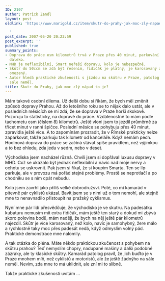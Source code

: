 ```yaml
---
ID: 2107
author: Patrick Zandl
layout: post
oldlink: 'https://www.marigold.cz/item/skutr-do-prahy-jak-moc-zly-napad-to-je

  '
post_date: 2007-05-20 20:23:59
post_excerpt: ''
published: true
summary_points:
- Doprava do práce osm kilometrů trvá v Praze přes 40 minut, parkování je kilometr
  daleko.
- MHD je neflexibilní, Smart neřeší dopravu, kolo je nebezpečné.
- Skútr do 50ccm se zdá být řešením, řidičák je platný, je karosovaný a rychlostně
  omezený.
- Autor hledá praktické zkušenosti s jízdou na skútru v Praze, patolog skútristy na
  sále neměl.
title: Skutr do Prahy, jak moc zlý nápad to je?
---
```


Mám takové osobní dilema. Už delší dobu si říkám, že bych měl změnit způsob dopravy Prahou. Až do letošního roku se to nějak dalo ustát, ale v posledních měsících se mi zdá, že se doprava v Praze horší skokově. Pozoruju to statisticky, na dopravě do práce. Vzdálenostně to mám podle tachometu osm (číslem 8) kilometrů. Ještě vloni jsem to jezdil průměrně za třicet minut v ranní špičce. Poslední měsíce se pohybuju přes 40 minut, zpravidla ještě více. A to zapomínám prozradit, že v Římské prakticky nelze zaparkovat, takže parkuju tak kilometr od kanceláře. Když nemám pech. Hodinová doprava do práce se začíná stávat spíše pravidlem, než výjimkou a to bez ohledu, zda jedu v sedm, nebo v deset. 

Východiska jsem nacházel různá. Chvíli jsem si dopřával luxusu dopravy v MHD. Což se ukázalo být jednak neflexibilní a navíc nad moje nervy a ochotu se uskrovnit. Pak jsem si říkal, že si koupím Smarta. Ten se líp parkuje, ale v provozu má pořád stejné problémy. Prostě se neprotlačí a po chodníku se s ním cpát nebudu. 

Kolo jsem zavrhl jako příliš velké dobrodružsví. Poté, co mi kamarád v pitevně pár cyklistů ukázal. Bavit jsem se s nimi už o tom nemohl, ale stejně mne to nenavnadilo přistoupit na pražský cyklismus. 

Nyní mne pár lidí přesvědčuje, že východisko je ve skutru. Na padesátku kubaturu nemusím mít extra řidičák, mám ještě ten starý a dokud mi zbývá skoro polovina bodů, mám naději, že bych na něj ještě pár kilometrů najezdil. Skůtr je více karosovaný, než kolo, navíc je samohybný, žere málo a rychlostně taky moc přes padesát nedá, když odmyslím volný pád. Praktické demonstrace mne nalomily.

A tak otázka do pléna. Máte někdo praktickou zkučenost s pohybem na skůtru prahou? Teď nemyslím chopry, nadupané mašiny a další podobné zázraky, ale ty klasické skůtry. Kamarád patolog pravil, že jich buďto je v Praze mnohem míň, než cyklistů a motoristů, ale že ještě žádnýho na sále neměl. Nevím, zda mne to má uklidnit, ale zní mi to slibně. 

Takže praktické zkušenosti uvítám ...